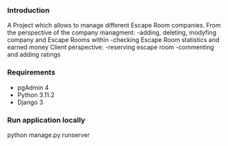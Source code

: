 ### Introduction ###

A Project which allows to manage different Escape Room companies.
From the perspective of the company managment:
-adding, deleting, modyfing company and Escape Rooms within
-checking Escape Room statistics and earned money
Client perspective:
-reserving escape room
-commenting and adding ratings

### Requirements ###

* pgAdmin 4
* Python 3.11.2
* Django 3

### Run application locally ###

python manage.py runserver 
